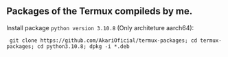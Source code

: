 ## Packages of the Termux compileds by me.

Install package `python version 3.10.8` (Only architeture aarch64):
```
 git clone https://github.com/AkariOficial/termux-packages; cd termux-packages; cd python3.10.8; dpkg -i *.deb
```
